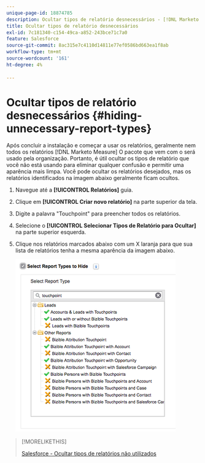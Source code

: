 ```yaml
---
unique-page-id: 18874785
description: Ocultar tipos de relatório desnecessários - [!DNL Marketo Measure] - Documentação do produto
title: Ocultar tipos de relatório desnecessários
exl-id: 7c181340-c154-49ca-a852-243bce71c7a0
feature: Salesforce
source-git-commit: 8ac315e7c4110d14811e77ef0586bd663ea1f8ab
workflow-type: tm+mt
source-wordcount: '161'
ht-degree: 4%

---
```


# Ocultar tipos de relatório desnecessários {#hiding-unnecessary-report-types}

Após concluir a instalação e começar a usar os relatórios, geralmente nem todos os relatórios [!DNL Marketo Measure] O pacote que vem com o será usado pela organização. Portanto, é útil ocultar os tipos de relatório que você não está usando para eliminar qualquer confusão e permitir uma aparência mais limpa. Você pode ocultar os relatórios desejados, mas os relatórios identificados na imagem abaixo geralmente ficam ocultos.

1. Navegue até a **[!UICONTROL Relatórios]** guia.

1. Clique em **[!UICONTROL Criar novo relatório]** na parte superior da tela.

1. Digite a palavra &quot;Touchpoint&quot; para preencher todos os relatórios.

1. Selecione o **[!UICONTROL Selecionar Tipos de Relatório para Ocultar]** na parte superior esquerda.

1. Clique nos relatórios marcados abaixo com um X laranja para que sua lista de relatórios tenha a mesma aparência da imagem abaixo.

   ![](assets/1-4.png)

>[!MORELIKETHIS]
>
>[Salesforce - Ocultar tipos de relatórios não utilizados](https://releasenotes.docs.salesforce.com/en-us/spring14/release-notes/rn_analytics_hide_report_types.htm)
